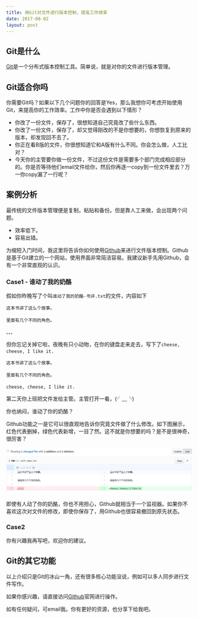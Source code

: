 ```yaml
---
title: 用Git对文件进行版本控制，提高工作效率
date: 2017-08-02
layout: post
---
```


## Git是什么

[Git](https://git-scm.com/)是一个分布式版本控制工具。简单说，就是对你的文件进行版本管理。

## Git适合你吗

你需要Git吗？如果以下几个问题你的回答是Yes，那么我想你可考虑开始使用Git，来提高你的工作效率。工作中你是否会遇到以下情形？

- 你改了一份文件，保存了，很想知道自己究竟改了些什么东西。
- 你改了一份文件，保存了，却又觉得刚改的不是你想要的，你想恢复到原来的版本，却发现回不去了。
- 你正在看B版的文件，你很想知道它和A版有什么不同。你会怎么做，人工比对？
- 今天你的主管要你做一份文件，不过这份文件是需要多个部门完成相应部分的。你是否等待他们email文件给你，然后你再逐一copy到一份文件里去？万一你copy漏了一行呢？

## 案例分析

最传统的文件版本管理便是复制，粘贴和备份。但是靠人工来做，会出现两个问题。

- 效率低下。
- 容易出错。

为缩短入门时间，我这里将告诉你如何使用[Github](https://github.com)来进行文件版本控制。Github是基于Git建立的一个网站，使用界面非常简洁容易。我建议新手先用Github，会有一个非常直观的认识。

### Case1 - 谁动了我的奶酪

假如你昨晚写了个叫`谁动了我的奶酪-书评.txt`的文件，内容如下

```
这本书讲了这么个故事。

里面有几个不同的角色。

。。。
```

但你忘记关掉它啦，夜晚有只小动物，在你的键盘走来走去，写下了`cheese, cheese, I like it.`

```
这本书讲了这么个故事。

里面有几个不同的角色。

cheese, cheese, I like it.
```
第二天你上班把文件发给主管。主管打开一看，(╯﹏╰)

你也纳闷，谁动了你的奶酪？

Github功能之一是它可以很直观地告诉你究竟文件做了什么修改。如下图展示，红色代表删掉，绿色代表新增，一目了然。这不就是你想要的吗？是不是很神奇，很厉害？

![diff-demo](/images/diff.png)

即使有人动了你的奶酪，你也不用担心，Github就相当于一个监视器。如果你不喜欢这次对文件的修改，即使你保存了，用Github也很容易撤回到原先状态。

### Case2

你有兴趣我再写吧，欢迎你的建议。

## Git的其它功能

以上介绍只是Git的冰山一角，还有很多核心功能没说，例如可以多人同步进行文件写作。

如果你感兴趣，请直接访问[Github](https://github.com)官网进行操作。

如有任何疑问，可email我。你有更好的资源，也分享下给我吧。
